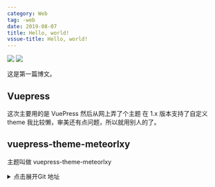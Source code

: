 ```yaml
---
category: Web
tag: -web
date: 2019-08-07
title: Hello, world!
vssue-title: Hello, world!
---
```


![](https://img.shields.io/npm/v/vuepress-theme-meteorlxy.svg?style=flat)
![](https://img.shields.io/github/license/meteorlxy/vuepress-theme-meteorlxy.svg?style=flat)

这是第一篇博文。

<!-- more -->

## Vuepress

这次主要用的是 VuePress 然后从网上弄了个主题
在 1.x 版本支持了自定义 theme 我比较懒，审美还有点问题，所以就用别人的了。

## vuepress-theme-meteorlxy

主题叫做 vuepress-theme-meteorlxy

<details>

<summary>点击展开Git 地址</summary>

```url
https://github.com/meteorlxy/vuepress-theme-meteorlxy
```

</details>

<hello-world></hello-world>
